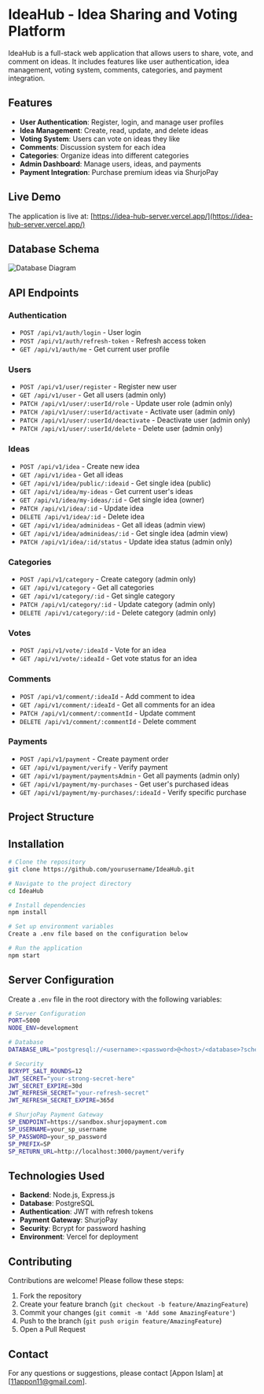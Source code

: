 # IdeaHub - Idea Sharing and Voting Platform

IdeaHub is a full-stack web application that allows users to share, vote, and comment on ideas. It includes features like user authentication, idea management, voting system, comments, categories, and payment integration.

## Features

-   **User Authentication**: Register, login, and manage user profiles
-   **Idea Management**: Create, read, update, and delete ideas
-   **Voting System**: Users can vote on ideas they like
-   **Comments**: Discussion system for each idea
-   **Categories**: Organize ideas into different categories
-   **Admin Dashboard**: Manage users, ideas, and payments
-   **Payment Integration**: Purchase premium ideas via ShurjoPay

## Live Demo

The application is live at: [https://idea-hub-server.vercel.app/](https://idea-hub-server.vercel.app/)

## Database Schema

![Database Diagram](https://i.ibb.co.com/j9PQq4T6/Blank-diagram.png)

## API Endpoints

### Authentication

-   `POST /api/v1/auth/login` - User login
-   `POST /api/v1/auth/refresh-token` - Refresh access token
-   `GET /api/v1/auth/me` - Get current user profile

### Users

-   `POST /api/v1/user/register` - Register new user
-   `GET /api/v1/user` - Get all users (admin only)
-   `PATCH /api/v1/user/:userId/role` - Update user role (admin only)
-   `PATCH /api/v1/user/:userId/activate` - Activate user (admin only)
-   `PATCH /api/v1/user/:userId/deactivate` - Deactivate user (admin only)
-   `PATCH /api/v1/user/:userId/delete` - Delete user (admin only)

### Ideas

-   `POST /api/v1/idea` - Create new idea
-   `GET /api/v1/idea` - Get all ideas
-   `GET /api/v1/idea/public/:ideaid` - Get single idea (public)
-   `GET /api/v1/idea/my-ideas` - Get current user's ideas
-   `GET /api/v1/idea/my-ideas/:id` - Get single idea (owner)
-   `PATCH /api/v1/idea/:id` - Update idea
-   `DELETE /api/v1/idea/:id` - Delete idea
-   `GET /api/v1/idea/adminideas` - Get all ideas (admin view)
-   `GET /api/v1/idea/adminideas/:id` - Get single idea (admin view)
-   `PATCH /api/v1/idea/:id/status` - Update idea status (admin only)

### Categories

-   `POST /api/v1/category` - Create category (admin only)
-   `GET /api/v1/category` - Get all categories
-   `GET /api/v1/category/:id` - Get single category
-   `PATCH /api/v1/category/:id` - Update category (admin only)
-   `DELETE /api/v1/category/:id` - Delete category (admin only)

### Votes

-   `POST /api/v1/vote/:ideaId` - Vote for an idea
-   `GET /api/v1/vote/:ideaId` - Get vote status for an idea

### Comments

-   `POST /api/v1/comment/:ideaId` - Add comment to idea
-   `GET /api/v1/comment/:ideaId` - Get all comments for an idea
-   `PATCH /api/v1/comment/:commentId` - Update comment
-   `DELETE /api/v1/comment/:commentId` - Delete comment

### Payments

-   `POST /api/v1/payment` - Create payment order
-   `GET /api/v1/payment/verify` - Verify payment
-   `GET /api/v1/payment/paymentsAdmin` - Get all payments (admin only)
-   `GET /api/v1/payment/my-purchases` - Get user's purchased ideas
-   `GET /api/v1/payment/my-purchases/:ideaId` - Verify specific purchase

## Project Structure

## Installation

```bash
# Clone the repository
git clone https://github.com/yourusername/IdeaHub.git

# Navigate to the project directory
cd IdeaHub

# Install dependencies
npm install

# Set up environment variables
Create a .env file based on the configuration below

# Run the application
npm start
```

## Server Configuration

Create a `.env` file in the root directory with the following variables:

```bash
# Server Configuration
PORT=5000
NODE_ENV=development

# Database
DATABASE_URL="postgresql://<username>:<password>@<host>/<database>?schema=public"

# Security
BCRYPT_SALT_ROUNDS=12
JWT_SECRET="your-strong-secret-here"
JWT_SECRET_EXPIRE=30d
JWT_REFRESH_SECRET="your-refresh-secret"
JWT_REFRESH_SECRET_EXPIRE=365d

# ShurjoPay Payment Gateway
SP_ENDPOINT=https://sandbox.shurjopayment.com
SP_USERNAME=your_sp_username
SP_PASSWORD=your_sp_password
SP_PREFIX=SP
SP_RETURN_URL=http://localhost:3000/payment/verify
```

## Technologies Used

-   **Backend**: Node.js, Express.js
-   **Database**: PostgreSQL
-   **Authentication**: JWT with refresh tokens
-   **Payment Gateway**: ShurjoPay
-   **Security**: Bcrypt for password hashing
-   **Environment**: Vercel for deployment

## Contributing

Contributions are welcome! Please follow these steps:

1. Fork the repository
2. Create your feature branch (`git checkout -b feature/AmazingFeature`)
3. Commit your changes (`git commit -m 'Add some AmazingFeature'`)
4. Push to the branch (`git push origin feature/AmazingFeature`)
5. Open a Pull Request

## Contact

For any questions or suggestions, please contact [Appon Islam] at [11appon11@gmail.com].

